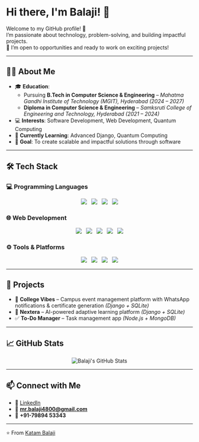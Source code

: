 # Hi there, I'm Balaji! 👋  

Welcome to my GitHub profile! 🚀  
I’m passionate about technology, problem-solving, and building impactful projects.  
💼 I’m open to opportunities and ready to work on exciting projects!  

---

## 👨‍🎓 About Me  
- 🎓 **Education**:  
  - Pursuing **B.Tech in Computer Science & Engineering** – *Mahatma Gandhi Institute of Technology (MGIT), Hyderabad* *(2024 – 2027)*   
  - **Diploma in Computer Science & Engineering** – *Samksruti College of Engineering and Technology, Hyderabad* *(2021 – 2024)*  
- 💻 **Interests**: Software Development, Web Development, Quantum Computing  
- 🌱 **Currently Learning**: Advanced Django, Quantum Computing  
- 🎯 **Goal**: To create scalable and impactful solutions through software  

---

## 🛠️ Tech Stack  

### 💻 Programming Languages  
<p align="center">
  <img src="https://img.shields.io/badge/C-00599C?style=for-the-badge&logo=c&logoColor=white&logoWidth=30" /> &nbsp;
  <img src="https://img.shields.io/badge/Java-007396?style=for-the-badge&logo=openjdk&logoColor=white&logoWidth=30" /> &nbsp;
  <img src="https://img.shields.io/badge/Python-3776AB?style=for-the-badge&logo=python&logoColor=FFD43B&logoWidth=30" /> &nbsp;
  <img src="https://img.shields.io/badge/JavaScript-F7DF1E?style=for-the-badge&logo=javascript&logoColor=black&logoWidth=30" />
</p>

### 🌐 Web Development  
<p align="center">
  <!-- Frontend -->
  <img src="https://img.shields.io/badge/HTML5-E34F26?style=for-the-badge&logo=html5&logoColor=white&logoWidth=30" /> &nbsp;
  <img src="https://img.shields.io/badge/CSS3-1572B6?style=for-the-badge&logo=css3&logoColor=white&logoWidth=30" /> &nbsp;
  <img src="https://img.shields.io/badge/JavaScript-F7DF1E?style=for-the-badge&logo=javascript&logoColor=black&logoWidth=30" /> &nbsp;
  <!-- Backend -->
  <img src="https://img.shields.io/badge/Django-092E20?style=for-the-badge&logo=django&logoColor=white&logoWidth=30" /> &nbsp;
  <!-- Database -->
  <img src="https://img.shields.io/badge/MySQL-4479A1?style=for-the-badge&logo=mysql&logoColor=white&logoWidth=30" />
</p>

### ⚙️ Tools & Platforms  
<p align="center">
  <img src="https://img.shields.io/badge/Git-F05032?style=for-the-badge&logo=git&logoColor=white&logoWidth=30" /> &nbsp;
  <img src="https://img.shields.io/badge/GitHub-181717?style=for-the-badge&logo=github&logoColor=white&logoWidth=30" /> &nbsp;
  <img src="https://img.shields.io/badge/VS%20Code-0078d7?style=for-the-badge&logo=visual-studio-code&logoColor=white&logoWidth=30" /> &nbsp;
  <img src="https://img.shields.io/badge/Tableau-E97627?style=for-the-badge&logo=tableau&logoColor=white&logoWidth=30" />
</p>

---

## 🚀 Projects  
- 🎉 **College Vibes** – Campus event management platform with WhatsApp notifications & certificate generation *(Django + SQLite)*  
- 📘 **Nextera** – AI-powered adaptive learning platform *(Django + SQLite)*  
- ✅ **To-Do Manager** – Task management app *(Node.js + MongoDB)*  

---

## 📈 GitHub Stats  
<p align="center">
  <img src="https://github-readme-stats.vercel.app/api?username=balaji78938&show_icons=true&theme=tokyonight" alt="Balaji's GitHub Stats" />
</p>

---

## 📫 Connect with Me  
- 💼 [LinkedIn](https://www.linkedin.com/in/katam-balaji-402135282)  
- 📧 **mr.balaji4800@gmail.com**  
- 📱 **+91-79894 53343**  

---

⭐️ From [Katam Balaji](https://github.com/balaji78938)  
